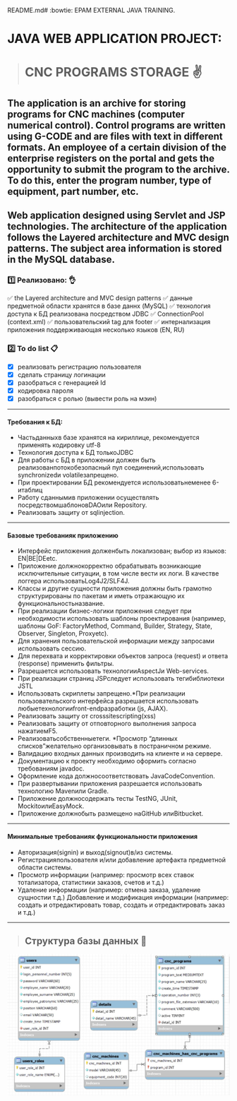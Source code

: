 README.md# :bowtie: EPAM EXTERNAL JAVA TRAINING.

# JAVA WEB APPLICATION PROJECT:    
># CNC PROGRAMS STORAGE :v:

## The application is an archive for storing programs for CNC machines (computer numerical control). Control programs are written using G-CODE and are files with text in different formats. An employee of a certain division of the enterprise registers on the portal and gets the opportunity to submit the program to the archive. To do this, enter the program number, type of equipment, part number, etc.

## Web application designed using Servlet and JSP technologies. The architecture of the application follows the Layered architecture and MVC design patterns. The subject area information is stored in the MySQL database.

### :one: Реализовано: :ok_hand:
:white_check_mark: the Layered architecture and MVC design patterns
:white_check_mark: данные предметной области хранятся в базе даннх (MySQL)
:white_check_mark: технология доступа к БД реализована посредством JDBC
:white_check_mark: ConnectionPool (context.xml)
:white_check_mark: пользовательский tag для footer
:white_check_mark: интернализация приложения поддерживающая несколько языков (EN, RU)
### :two: To do list :clipboard: 
- [x] реализовать регистрацию пользователя
- [x] сделать страницу логинации
- [x] разобраться с генерацией Id
- [x] кодировка пароля
- [x] разобраться с ролью (вывести роль на мэин)
---
#### Требования к БД:
- Частьданныхв базе хранятся на кириллице, рекомендуется применять кодировку utf-8
- Технология доступа к БД толькоJDBC
- Для работы с БД в приложении должен быть реализованпотокобезопасный пул соединений,использовать synchronizedи volatileзапрещено.
- При проектировании БД рекомендуется использоватьнеменее 6-итаблиц
- Работу сданнымив приложении осуществлять посредствомшаблоновDAOили Repository.
- Реализовать защиту от sqlinjection.
---
#### Базовые требованияк приложению
* Интерфейс приложения долженбыть локализован; выбор из языков: EN|BE|DEetc.
* Приложение должнокорректно обрабатывать возникающие исключительные ситуации, в том числе вести их логи. В качестве логгера использоватьLog4J2/SLF4J.
* Классы и другие сущности приложения должны быть грамотно структурированы по пакетам и иметь отражающую их функциональностьназвание.
* При  реализации  бизнес-логики  приложения  следует  при  необходимости  использовать шаблоны проектирования (например, шаблоны GoF: FactoryMethod, Command, Builder, Strategy, State, Observer, Singleton, Proxyetc).
* Для хранения пользовательской информации между запросами использовать сессию.
* Для перехвата и корректировки объектов запроса (request) и ответа (response) применить фильтры.
* Разрешается использовать технологииAspectJи Web-services.
* При реализации страниц JSPследует использовать тегибиблиотеки JSTL
* Использовать скриплеты запрещено.*При  реализации  пользовательского  интерфейса  разрешается  использовать любыетехнологииfront-endразработки (js, AJAX).
* Реализовать защиту от crosssitescripting(xss)
* Реализовать защиту от отповторного выполнения запроса нажатиемF5.
* Реализоватьсобственныетеги. *Просмотр “длинных списков”желательно организовывать в постраничном режиме.
* Валидацию входных данных производить на клиенте и на сервере.
* Документацию к проекту необходимо оформить согласно требованиям javadoc.
* Оформление кода должносоответствовать JavaCodeConvention.
* При развертывании приложения разрешается использовать технологию Mavenили Gradle.
* Приложение должносодержать тесты TestNG, JUnit, MockitoилиEasyMock.
* Приложение должнобыть размещено наGitHub илиBitbucket.
---
#### Минимальные требованияк функциональности приложения
* Авторизация(signin) и выход(signout)в/из системы.
* Регистрацияпользователя и/или добавление артефакта предметной области системы.
* Просмотр информации (например: просмотр всех ставок тотализатора, статистики заказов, счетов и т.д.)
* Удаление информации (например: отмена заказа, удаление сущностии т.д.)
Добавление и модификация информации (например: создать и отредактировать товар, создать и отредактировать заказ и т.д.)
___
>## Структура базы данных :page_facing_up:
![alt text](https://github.com/Petrovich-A/CNC-programs-storage/blob/master/CNC_programs_storage.JPG?raw=true)